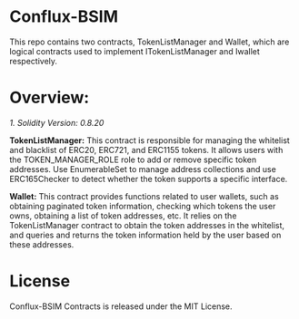 # Conflux-BSIM
This repo contains two contracts, TokenListManager and Wallet, which are logical contracts used to implement ITokenListManager and Iwallet respectively.
# Overview:
*1. Solidity Version: 0.8.20*

**TokenListManager:** This contract is responsible for managing the whitelist and blacklist of ERC20, ERC721, and ERC1155 tokens. It allows users with the TOKEN_MANAGER_ROLE role to add or remove specific token addresses. Use EnumerableSet to manage address collections and use ERC165Checker to detect whether the token supports a specific interface.

**Wallet:** This contract provides functions related to user wallets, such as obtaining paginated token information, checking which tokens the user owns, obtaining a list of token addresses, etc. It relies on the TokenListManager contract to obtain the token addresses in the whitelist, and queries and returns the token information held by the user based on these addresses.

# License
Conflux-BSIM Contracts is released under the MIT License.
